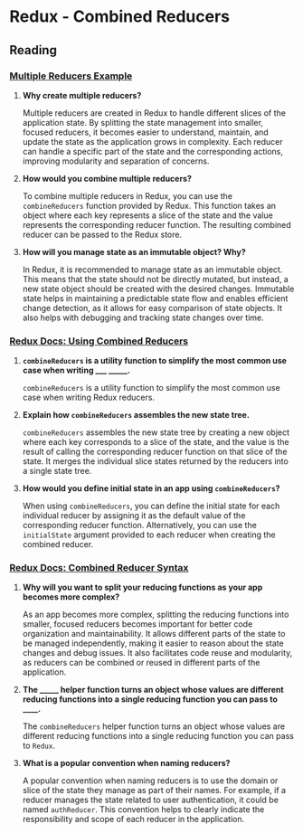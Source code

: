 # Redux - Combined Reducers

## Reading

### [Multiple Reducers Example](https://www.youtube.com/watch?v=gBER4Or86hE)

1. **Why create multiple reducers?**

   Multiple reducers are created in Redux to handle different slices of the application state. By splitting the state management into smaller, focused reducers, it becomes easier to understand, maintain, and update the state as the application grows in complexity. Each reducer can handle a specific part of the state and the corresponding actions, improving modularity and separation of concerns.

2. **How would you combine multiple reducers?**

   To combine multiple reducers in Redux, you can use the `combineReducers` function provided by Redux. This function takes an object where each key represents a slice of the state and the value represents the corresponding reducer function. The resulting combined reducer can be passed to the Redux store.

3. **How will you manage state as an immutable object? Why?**

   In Redux, it is recommended to manage state as an immutable object. This means that the state should not be directly mutated, but instead, a new state object should be created with the desired changes. Immutable state helps in maintaining a predictable state flow and enables efficient change detection, as it allows for easy comparison of state objects. It also helps with debugging and tracking state changes over time.

### [Redux Docs: Using Combined Reducers](https://redux.js.org/recipes/structuring-reducers/using-combinereducers/)

1. **`combineReducers` is a utility function to simplify the most common use case when writing ___ _____.**

   `combineReducers` is a utility function to simplify the most common use case when writing Redux reducers.

2. **Explain how `combineReducers` assembles the new state tree.**

   `combineReducers` assembles the new state tree by creating a new object where each key corresponds to a slice of the state, and the value is the result of calling the corresponding reducer function on that slice of the state. It merges the individual slice states returned by the reducers into a single state tree.

3. **How would you define initial state in an app using `combineReducers`?**

   When using `combineReducers`, you can define the initial state for each individual reducer by assigning it as the default value of the corresponding reducer function. Alternatively, you can use the `initialState` argument provided to each reducer when creating the combined reducer.

### [Redux Docs: Combined Reducer Syntax](https://redux.js.org/api/combinereducers/)

1. **Why will you want to split your reducing functions as your app becomes more complex?**

   As an app becomes more complex, splitting the reducing functions into smaller, focused reducers becomes important for better code organization and maintainability. It allows different parts of the state to be managed independently, making it easier to reason about the state changes and debug issues. It also facilitates code reuse and modularity, as reducers can be combined or reused in different parts of the application.

2. **The _____ helper function turns an object whose values are different reducing functions into a single reducing function you can pass to ____.**

   The `combineReducers` helper function turns an object whose values are different reducing functions into a single reducing function you can pass to `Redux`.

3. **What is a popular convention when naming reducers?**

   A popular convention when naming reducers is to use the domain or slice of the state they manage as part of their names. For example, if a reducer manages the state related to user authentication, it could be named `authReducer`. This convention helps to clearly indicate the responsibility and scope of each reducer in the application.